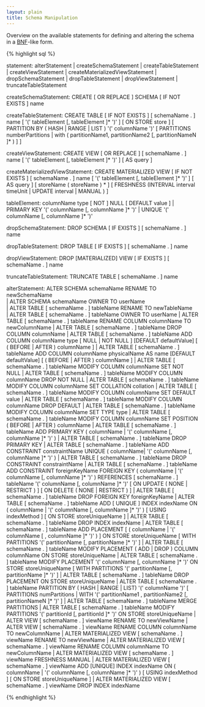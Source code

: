 ```yaml
---
layout: plain
title: Schema Manipulation
---
```


Overview on the available statements for defining and altering the schema in a [BNF](https://en.wikipedia.org/wiki/Backus%E2%80%93Naur_Form)-like form.

{% highlight sql %}

statement:
      alterStatement
  |   createSchemaStatement
  |   createTableStatement
  |   createViewStatement
  |   createMaterializedViewStatement
  |   dropSchemaStatement
  |   dropTableStatement
  |   dropViewStatement
  |   truncateTableStatement

createSchemaStatement:
      CREATE [ OR REPLACE ] SCHEMA [ IF NOT EXISTS ] name

createTableStatement:
      CREATE TABLE [ IF NOT EXISTS ] [ schemaName . ] name
      [ '(' tableElement [, tableElement ]* ')' ]
      [ ON STORE store ]
      [ PARTITION BY ( HASH | RANGE | LIST ) '(' columnName ')' [ PARTITIONS numberPartitions | with ( partitionName1, partitionName2 [, partitionNameN ]* ) ] ]

createViewStatement:
      CREATE VIEW [ OR REPLACE ] [ schemaName . ] name
      [ '(' tableElement [, tableElement ]* ')' ]
      [ AS query ]

createMaterializedViewStatement:
	CREATE MATERIALIZED VIEW [ IF NOT EXISTS ] [ schemaName . ] name
	[ '(' tableElement [, tableElement ]* ')' ]
	[ AS query ]
	[ <ON> <STORE> storeName ( <COMMA> storeName ) * ]
	[ FRESHNESS (INTERVAL interval timeUnit | UPDATE interval | MANUAL ) ]

tableElement:
      columnName type [ NOT ] NULL [ DEFAULT value ]
  |   PRIMARY KEY '(' columnName [, columnName ]* ')'
  |   UNIQUE '(' columnName [, columnName ]* ')'

dropSchemaStatement:
      DROP SCHEMA [ IF EXISTS ] [ schemaName . ] name

dropTableStatement:
      DROP TABLE [ IF EXISTS ] [ schemaName . ] name

dropViewStatement:
      DROP [MATERIALIZED] VIEW [ IF EXISTS ] [ schemaName . ] name
      
truncateTableStatement:
      TRUNCATE TABLE [ schemaName . ] name

alterStatement:
       ALTER SCHEMA schemaName RENAME TO newSchemaName  
     | ALTER SCHEMA schemaName OWNER TO userName  
     | ALTER TABLE [ schemaName . ] tableName RENAME TO newTableName  
     | ALTER TABLE [ schemaName . ] tableName OWNER TO userName
     | ALTER TABLE [ schemaName . ] tableName RENAME COLUMN columnName TO newColumnName
     | ALTER TABLE [ schemaName . ] tableName DROP COLUMN columnName
     | ALTER TABLE [ schemaName . ] tableName ADD COLUMN columnName type [ NULL | NOT NULL ] [DEFAULT defaultValue] [ ( BEFORE | AFTER ) columnName ]
     | ALTER TABLE [ schemaName . ] tableName ADD COLUMN columnName physicalName AS name [DEFAULT defaultValue] [ ( BEFORE | AFTER ) columnName ]
     | ALTER TABLE [ schemaName . ] tableName MODIFY COLUMN columnName SET NOT NULL
     | ALTER TABLE [ schemaName . ] tableName MODIFY COLUMN columnName DROP NOT NULL
     | ALTER TABLE [ schemaName . ] tableName MODIFY COLUMN columnName SET COLLATION collation
     | ALTER TABLE [ schemaName . ] tableName MODIFY COLUMN columnName SET DEFAULT value
     | ALTER TABLE [ schemaName . ] tableName MODIFY COLUMN columnName DROP DEFAULT
     | ALTER TABLE [ schemaName . ] tableName MODIFY COLUMN columnName SET TYPE type
     | ALTER TABLE [ schemaName . ] tableName MODIFY COLUMN columnName SET POSITION ( BEFORE | AFTER ) columnName
     | ALTER TABLE [ schemaName . ] tableName ADD PRIMARY KEY ( columnName | '(' columnName [, columnName ]* ')' )
     | ALTER TABLE [ schemaName . ] tableName DROP PRIMARY KEY
     | ALTER TABLE [ schemaName . ] tableName ADD CONSTRAINT constraintName UNIQUE ( columnName| '(' columnName [, columnName ]* ')' )
     | ALTER TABLE [ schemaName . ] tableName DROP CONSTRAINT constraintName
     | ALTER TABLE [ schemaName . ] tableName ADD CONSTRAINT foreignKeyName FOREIGN KEY ( columnName | '(' columnName [, columnName ]* ')' ) REFERENCES [ schemaName . ] tableName '(' columnName [, columnName ]* ')' [ ON UPDATE ( NONE | RESTRICT ) ] [ ON DELETE ( NONE | RESTRICT ) ]
     | ALTER TABLE [ schemaName . ] tableName DROP FOREIGN KEY foreignKeyName
     | ALTER TABLE [ schemaName . ] tableName ADD [ UNIQUE ] INDEX indexName ON ( columnName | '(' columnName [, columnName ]* ')' ) [ USING indexMethod ] [ ON STORE storeUniqueName ]
     | ALTER TABLE [ schemaName . ] tableName DROP INDEX indexName
     | ALTER TABLE [ schemaName . ] tableName ADD PLACEMENT [ ( columnName | '(' columnName [ , columnName ]* ')' ) ] ON STORE storeUniqueName [ WITH PARTITIONS '(' partitionName [, partitionName ]* ')' ]
     | ALTER TABLE [ schemaName . ] tableName MODIFY PLACEMENT ( ADD | DROP ) COLUMN columnName ON STORE storeUniqueName
     | ALTER TABLE [ schemaName . ] tableName MODIFY PLACEMENT '(' columnName [, columnName ]* ')' ON STORE storeUniqueName [ WITH PARTITIONS '(' partitionName [, partitionName ]* ')' ]
     | ALTER TABLE [ schemaName . ] tableName DROP PLACEMENT ON STORE storeUniqueName
     | ALTER TABLE [ schemaName . ] tableName PARTITION BY ( HASH | RANGE | LIST) '(' columnName ')' [ PARTITIONS numPartitions | WITH '(' partitionName1 , partitionName2 [, partitionNameN ]* ')' ]
     | ALTER TABLE [ schemaName . ] tableName MERGE PARTITIONS
     | ALTER TABLE [ schemaName . ] tableName MODIFY PARTITIONS '(' partitionId [, partitionId ]* ')' ON STORE storeUniqueName
     | ALTER VIEW [ schemaName . ] viewName RENAME TO newViewName
     | ALTER VIEW [ schemaName . ] viewName RENAME COLUMN columnName TO newColumnName
     | ALTER MATERIALIZED VIEW [ schemaName . ] viewName RENAME TO newViewName
     | ALTER MATERIALIZED VIEW [ schemaName . ] viewName RENAME COLUMN columnName TO newColumnName
     | ALTER MATERIALIZED VIEW [ schemaName . ] viewName FRESHNESS MANUAL
     | ALTER MATERIALIZED VIEW [ schemaName . ] viewName ADD [UNIQUE] INDEX indexName ON ( columnName | '(' columnName [, columnName ]* ')' ) [ USING indexMethod ] [ ON STORE storeUniqueName ]
     | ALTER MATERIALIZED VIEW [ schemaName . ] viewName DROP INDEX indexName

{% endhighlight %}

